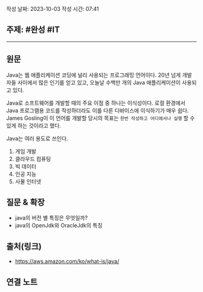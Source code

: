 작성 날짜: 2023-10-03
작성 시간: 07:41

## 주제: #완성 #IT

----
## 원문

Java는 웹 애플리케이션 코딩에 널리 사용되는 프로그래밍 언어이다. 20년 넘게 개발자들 사이에서 많은 인기를 얻고 있고, 오늘날 수백만 개의 Java 애플리케이션이 사용되고 있다. 

Java로 소프트웨어를 개발할 때의 주요 이점 중 하나는 이식성이다. 로컬 환경에서 Java 프로그램용 코드를 작성하더라도 이를 다른 디바이스에 이식하기가 매우 쉽다. James Gosling이 이 언어를 개발할 당시의 목표는 `한번 작성하고 어디에서나 실행` 할 수 있게 하는 것이라고 했다.

Java는 여러 용도로 쓰인다.

1. 게임 개발
2. 클라우드 컴퓨팅
3. 빅 데이터
4. 인공 지능
5. 사물 인터넷

## 질문 & 확장

- java의 버전 별 특징은 무엇일까?
- java의 OpenJdk와 OracleJdk의 특징

## 출처(링크)
- https://aws.amazon.com/ko/what-is/java/

## 연결 노트










